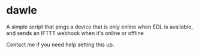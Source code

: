 # dawle
A simple script that pings a device that is only online when EDL is available, and sends an IFTTT webhook when it's online or offline

Contact me if you need help setting this up.
